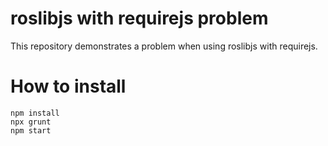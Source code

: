 # roslibjs with requirejs problem

This repository demonstrates a problem when using roslibjs with requirejs.

# How to install
```
npm install
npx grunt
npm start
